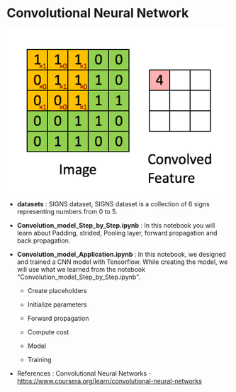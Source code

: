 # Convolutional Neural Network

![asd](images/Convolution_schematic.gif)

* **datasets** : SIGNS dataset, SIGNS dataset is a collection of 6 signs representing numbers from 0 to 5.

* **Convolution_model_Step_by_Step.ipynb** : In this notebook you will learn about Padding, strided, Pooling layer, forward propagation and back propagation.

* **Convolution_model_Application.ipynb** : In this notebook, we designed and trained a CNN model with Tensorflow. While creating the model, we will use what we learned from the notebook "Convolution_model_Step_by_Step.ipynb".
     
     * Create placeholders
           
     * Initialize parameters
           
     * Forward propagation
           
     * Compute cost
           
     * Model
           
     * Training

* References : Convolutional Neural Networks - https://www.coursera.org/learn/convolutional-neural-networks

